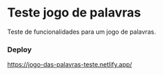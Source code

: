 # Teste jogo de palavras

Teste de funcionalidades para um jogo de palavras.

### Deploy
https://jogo-das-palavras-teste.netlify.app/
